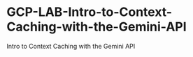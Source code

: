 # GCP-LAB-Intro-to-Context-Caching-with-the-Gemini-API
Intro to Context Caching with the Gemini API
